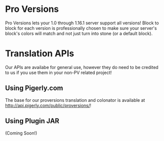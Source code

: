# Pro Versions
Pro Versions lets your 1.0 through 1.16.1 server support all versions! Block to block for each version is professionally chosen to make sure your server's block's colors will match and not just turn into stone (or a default block).

# Translation APIs
Our APIs are availabe for general use, however they do need to be credited to us if you use them in your non-PV related project!

## Using Pigerly.com
The base for our proversions translation and colonator is available at http://api.pigerly.com/public/proversions/!

## Using Plugin JAR
(Coming Soon!)

